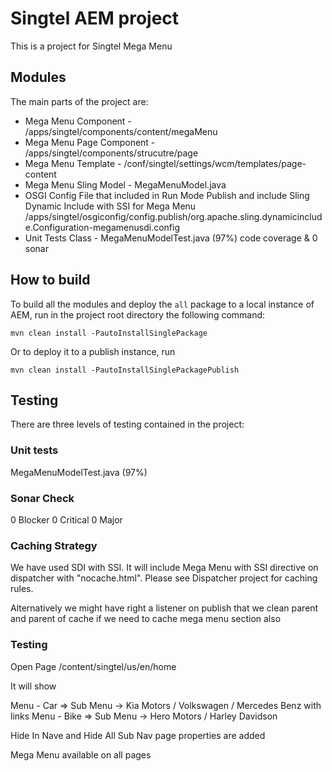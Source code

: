 # Singtel AEM project

This is a project for Singtel Mega Menu

## Modules

The main parts of the project are:

* Mega Menu Component - /apps/singtel/components/content/megaMenu
* Mega Menu Page Component - /apps/singtel/components/strucutre/page
* Mega Menu Template - /conf/singtel/settings/wcm/templates/page-content
* Mega Menu Sling Model - MegaMenuModel.java
* OSGI Config File that included in Run Mode Publish and include Sling Dynamic Include with SSI for Mega Menu /apps/singtel/osgiconfig/config.publish/org.apache.sling.dynamicinclude.Configuration-megamenusdi.config
* Unit Tests Class - MegaMenuModelTest.java (97%) code coverage & 0 sonar



## How to build

To build all the modules and deploy the `all` package to a local instance of AEM, run in the project root directory the following command:

    mvn clean install -PautoInstallSinglePackage

Or to deploy it to a publish instance, run

    mvn clean install -PautoInstallSinglePackagePublish

## Testing

There are three levels of testing contained in the project:

### Unit tests

 MegaMenuModelTest.java (97%)

### Sonar Check

0 Blocker
0 Critical
0 Major

### Caching Strategy ####

We have used SDI with SSI. It will include Mega Menu with SSI directive on dispatcher with "nocache.html". Please see Dispatcher project for caching rules.

Alternatively we might have right a listener on publish that we clean parent and parent of cache if we need to cache mega menu section also

### Testing ###

Open Page /content/singtel/us/en/home

It will show

Menu - Car => Sub Menu -> Kia Motors / Volkswagen / Mercedes Benz with links
Menu - Bike => Sub Menu -> Hero Motors / Harley Davidson


Hide In Nave and Hide All Sub Nav page properties are added

Mega Menu available on all pages 
